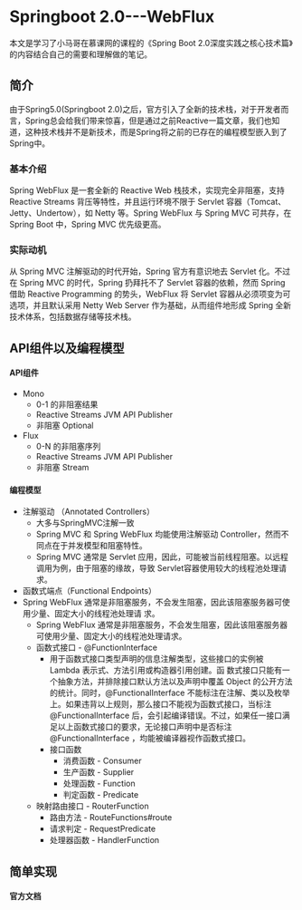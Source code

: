 # Springboot 2.0---WebFlux

  本文是学习了小马哥在慕课网的课程的《Spring Boot 2.0深度实践之核心技术篇》的内容结合自己的需要和理解做的笔记。 

## 简介

  由于Spring5.0(Springboot 2.0)之后，官方引入了全新的技术栈，对于开发者而言，Spring总会给我们带来惊喜，但是通过之前Reactive一篇文章，我们也知道，这种技术栈并不是新技术，而是Spring将之前的已存在的编程模型嵌入到了Spring中。

### 基本介绍

  Spring WebFlux 是一套全新的 Reactive Web 栈技术，实现完全非阻塞，支持 Reactive Streams 背压等特性，并且运行环境不限于 Servlet 容器（Tomcat、Jetty、Undertow），如 Netty 等。Spring WebFlux 与 Spring MVC 可共存，在 Spring Boot 中，Spring MVC 优先级更高。

### 实际动机

  从 Spring MVC 注解驱动的时代开始，Spring 官方有意识地去 Servlet 化。不过在 Spring MVC 的时代，Spring
扔拜托不了 Servlet 容器的依赖，然而 Spring 借助 Reactive Programming 的势头，WebFlux 将 Servlet 容器从必须项变为可选项，并且默认采用 Netty Web Server 作为基础，从而组件地形成 Spring 全新技术体系，包括数据存储等技术栈。

## API组件以及编程模型

#### API组件

- Mono
  - 0-1 的非阻塞结果
  - Reactive Streams JVM API Publisher
  - 非阻塞 Optional
- Flux
  - 0-N 的非阻塞序列
  - Reactive Streams JVM API Publisher
  - 非阻塞 Stream

#### 编程模型

- 注解驱动 （Annotated Controllers）
  - 大多与SpringMVC注解一致
  - Spring MVC 和 Spring WebFlux 均能使用注解驱动 Controller，然而不同点在于并发模型和阻塞特性。
  - Spring MVC 通常是 Servlet 应用，因此，可能被当前线程阻塞。以远程调用为例，由于阻塞的缘故，导致 Servlet容器使用较大的线程池处理请求。
- 函数式端点（Functional Endpoints）
- Spring WebFlux 通常是非阻塞服务，不会发生阻塞，因此该阻塞服务器可使用少量、固定大小的线程池处理请
  求。
  - Spring WebFlux 通常是非阻塞服务，不会发生阻塞，因此该阻塞服务器可使用少量、固定大小的线程池处理请求。
  - 函数式接口 - @FunctionInterface
    - 用于函数式接口类型声明的信息注解类型，这些接口的实例被 Lambda 表示式、方法引用或构造器引用创建。函
      数式接口只能有一个抽象方法，并排除接口默认方法以及声明中覆盖 Object 的公开方法的统计。同时，@FunctionalInterface 不能标注在注解、类以及枚举上。如果违背以上规则，那么接口不能视为函数式接口，当标注 @FunctionalInterface 后，会引起编译错误。不过，如果任一接口满足以上函数式接口的要求，无论接口声明中是否标注 @FunctionalInterface ，均能被编译器视作函数式接口。
    - 接口函数
      - 消费函数 - Consumer
      - 生产函数 - Supplier
      - 处理函数 - Function
      - 判定函数 - Predicate
  - 映射路由接口 - RouterFunction
    - 路由方法 - RouteFunctions#route
    - 请求判定 - RequestPredicate
    - 处理器函数 - HandlerFunction

##   简单实现

#### 官方文档



